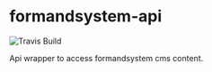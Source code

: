 formandsystem-api
=================

![Travis Build](https://travis-ci.org/formandsystem/api.svg?branch=master)

Api wrapper to access formandsystem cms content.
